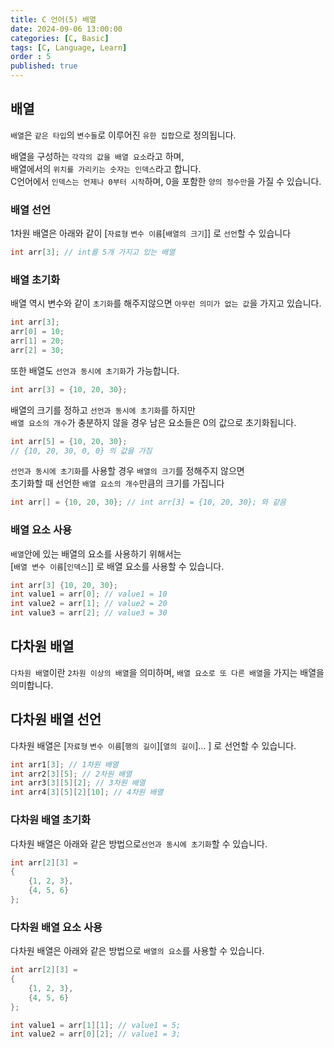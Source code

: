 ```yaml
---
title: C 언어(5) 배열
date: 2024-09-06 13:00:00
categories: [C, Basic]
tags: [C, Language, Learn]
order : 5
published: true
---
```


## 배열

`배열`은 `같은 타입`의 `변수들`로 이루어진 `유한 집합`으로 정의됩니다.

배열을 구성하는 `각각의 값을 배열 요소`라고 하며,   
배열에서의 `위치를 가리키는 숫자는 인덱스`라고 합니다.  
C언어에서 `인덱스는 언제나 0부터 시작`하며, 0을 포함한 `양의 정수만`을 가질 수 있습니다.

### 배열 선언

1차원 배열은 아래와 같이 [`자료형` `변수 이름`[`배열의 크기`]] 로 `선언`할 수 있습니다

```c
int arr[3]; // int를 5개 가지고 있는 배열
```

### 배열 초기화

배열 역시 변수와 같이 `초기화`를 해주지않으면 `아무런 의미가 없는 값`을 가지고 있습니다.

```c
int arr[3];
arr[0] = 10;
arr[1] = 20;
arr[2] = 30;
```

또한 배열도 `선언과 동시에 초기화`가 가능합니다.

```c
int arr[3] = {10, 20, 30};
```

배열의 크기를 정하고 `선언과 동시에 초기화`를 하지만   
`배열 요소의 개수`가 충분하지 않을 경우   남은 요소들은 0의 값으로 초기화됩니다.

```c
int arr[5] = {10, 20, 30}; 
// {10, 20, 30, 0, 0} 의 값을 가짐
```

`선언과 동시에 초기화`를 사용할 경우 `배열의 크기`를 정해주지 않으면  
초기화할 때 선언한 `배열 요소의 개수`만큼의 크기를 가집니다

```c
int arr[] = {10, 20, 30}; // int arr[3] = {10, 20, 30}; 와 같음
```
### 배열 요소 사용

`배열`안에 있는 배열의 요소를 사용하기 위해서는  
 [`배열 변수 이름`[`인덱스`]] 로 배열 요소를 사용할 수 있습니다.

```c
int arr[3] {10, 20, 30};
int value1 = arr[0]; // value1 = 10
int value2 = arr[1]; // value2 = 20
int value3 = arr[2]; // value3 = 30
```

## 다차원 배열

`다차원 배열`이란 `2차원 이상의 배열`을 의미하며, `배열 요소로 또 다른 배열`을 가지는 배열을 의미합니다.

## 다차원 배열 선언

다차원 배열은 [`자료형` `변수 이름`[`행의 길이`][`열의 길이`]... ] 로 선언할 수 있습니다.

```c
int arr1[3]; // 1차원 배열
int arr2[3][5]; // 2차원 배열
int arr3[3][5][2]; // 3차원 배열
int arr4[3][5][2][10]; // 4차원 배열
```

### 다차원 배열 초기화

다차원 배열은 아래와 같은 방법으로`선언과 동시에 초기화`할 수 있습니다.

```c
int arr[2][3] = 
{
    {1, 2, 3},
    {4, 5, 6}
};
```
### 다차원 배열 요소 사용

다차원 배열은 아래와 같은 방법으로 `배열의 요소`를 사용할 수 있습니다.

```c
int arr[2][3] = 
{
    {1, 2, 3},
    {4, 5, 6}
};

int value1 = arr[1][1]; // value1 = 5;
int value2 = arr[0][2]; // value1 = 3;
```